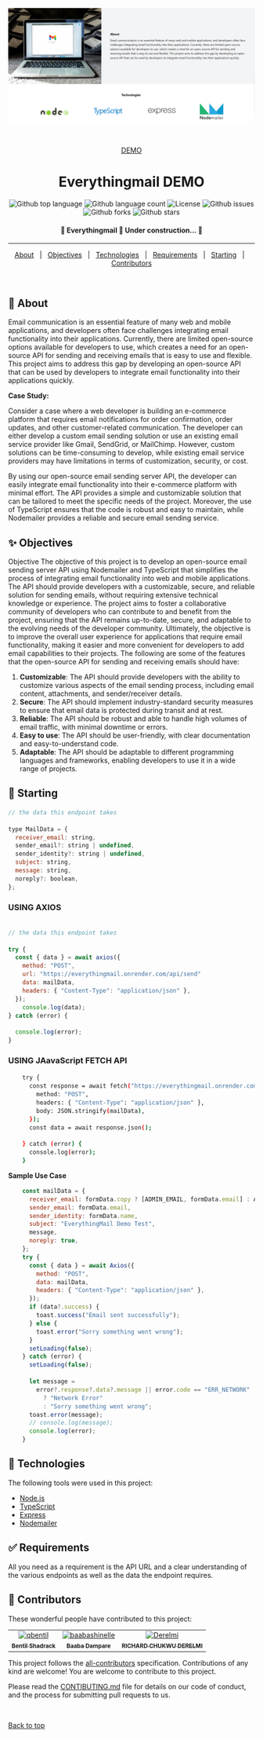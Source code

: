 <div align="center" id="top"> 
  <img src="https://github.com/LEARNERS-PAL/everythingmail/raw/master/.github/demo/emailer.png" alt="Everythingmail" />

  

&#xa0;

<a href="https://everything-mail.vercel.app/">DEMO</a>

</div>

<h1 align="center">Everythingmail DEMO</h1>

<p align="center">
  <img alt="Github top language" src="https://img.shields.io/github/languages/top/LEARNERS-PAL/everythingmail?color=56BEB8">

  <img alt="Github language count" src="https://img.shields.io/github/languages/count/LEARNERS-PAL/everythingmail?color=56BEB8">

  <!-- <img alt="Repository size" src="https://img.shields.io/github/repo-size/LEARNERS-PAL/everythingmail?color=56BEB8"> -->

  <img alt="License" src="https://img.shields.io/github/license/LEARNERS-PAL/everythingmail?color=56BEB8">

  <img alt="Github issues" src="https://img.shields.io/github/issues/LEARNERS-PAL/everythingmail?color=56BEB8" />

  <img alt="Github forks" src="https://img.shields.io/github/forks/LEARNERS-PAL/everythingmail?color=56BEB8" />

  <img alt="Github stars" src="https://img.shields.io/github/stars/LEARNERS-PAL/everythingmail?color=56BEB8" />
</p>

<!-- Status -->

<h4 align="center"> 
	🚧  Everythingmail 🚀 Under construction...  🚧
</h4>

<hr>

<p align="center">
  <a href="#dart-about">About</a> &#xa0; | &#xa0; 
  <a href="#sparkles-objectives">Objectives</a> &#xa0; | &#xa0;
  <a href="#rocket-technologies">Technologies</a> &#xa0; | &#xa0;
  <a href="#white_check_mark-requirements">Requirements</a> &#xa0; | &#xa0;
  <a href="#checkered_flag-starting">Starting</a> &#xa0; | &#xa0;
  <!-- <a href="#memo-license">License</a> &#xa0; | &#xa0; -->
  <a href="##memo-contributors" target="_blank">Contributors</a>
</p>

<br>

## :dart: About

Email communication is an essential feature of many web and mobile applications, and developers often face challenges integrating email functionality into their applications. Currently, there are limited open-source options available for developers to use, which creates a need for an open-source API for sending and receiving emails that is easy to use and flexible. This project aims to address this gap by developing an open-source API that can be used by developers to integrate email functionality into their applications quickly.

**Case Study:**

Consider a case where a web developer is building an e-commerce platform that requires email notifications for order confirmation, order updates, and other customer-related communication. The developer can either develop a custom email sending solution or use an existing email service provider like Gmail, SendGrid, or MailChimp. However, custom solutions can be time-consuming to develop, while existing email service providers may have limitations in terms of customization, security, or cost.

By using our open-source email sending server API, the developer can easily integrate email functionality into their e-commerce platform with minimal effort. The API provides a simple and customizable solution that can be tailored to meet the specific needs of the project. Moreover, the use of TypeScript ensures that the code is robust and easy to maintain, while Nodemailer provides a reliable and secure email sending service.

## :sparkles: Objectives

Objective
The objective of this project is to develop an open-source email sending server API using Nodemailer and TypeScript that simplifies the process of integrating email functionality into web and mobile applications. The API should provide developers with a customizable, secure, and reliable solution for sending emails, without requiring extensive technical knowledge or experience. The project aims to foster a collaborative community of developers who can contribute to and benefit from the project, ensuring that the API remains up-to-date, secure, and adaptable to the evolving needs of the developer community. Ultimately, the objective is to improve the overall user experience for applications that require email functionality, making it easier and more convenient for developers to add email capabilities to their projects.
The following are some of the features that the open-source API for sending and receiving emails should have:

1. **Customizable**: The API should provide developers with the ability to customize various aspects of the email sending process, including email content, attachments, and sender/receiver details.
2. **Secure**: The API should implement industry-standard security measures to ensure that email data is protected during transit and at rest.
3. **Reliable**: The API should be robust and able to handle high volumes of email traffic, with minimal downtime or errors.
4. **Easy to use**: The API should be user-friendly, with clear documentation and easy-to-understand code.
5. **Adaptable**: The API should be adaptable to different programming languages and frameworks, enabling developers to use it in a wide range of projects.

## :checkered_flag: Starting

```javascript
// the data this endpoint takes

type MailData = {
  receiver_email: string,
  sender_email?: string | undefined,
  sender_identity?: string | undefined,
  subject: string,
  message: string,
  noreply?: boolean,
};
```

### USING AXIOS

```javascript

// the data this endpoint takes

try {
  const { data } = await axios({
    method: "POST",
    url: "https://everythingmail.onrender.com/api/send"
    data: mailData,
    headers: { "Content-Type": "application/json" },
  });
    console.log(data);
} catch (error) {

  console.log(error);
}
```

### USING JAavaScript FETCH API

```bash
    try {
      const response = await fetch("https://everythingmail.onrender.com/api/send", {
        method: "POST",
        headers: { "Content-Type": "application/json" },
        body: JSON.stringify(mailData),
      });
      const data = await response.json();

    } catch (error) {
      console.log(error);
    }
```

**Sample Use Case**
    
```javascript 
    const mailData = {
      receiver_email: formData.copy ? [ADMIN_EMAIL, formData.email] : ADMIN_EMAIL,
      sender_email: formData.email,
      sender_identity: formData.name,
      subject: "EverythingMail Demo Test",
      message,
      noreply: true,
    };
    try {
      const { data } = await Axios({
        method: "POST",
        data: mailData,
        headers: { "Content-Type": "application/json" },
      });
      if (data?.success) {
        toast.success("Email sent successfully");
      } else {
        toast.error("Sorry something went wrong");
      }
      setLoading(false);
    } catch (error) {
      setLoading(false);

      let message =
        error?.response?.data?.message || error.code == "ERR_NETWORK"
          ? "Network Error"
          : "Sorry something went wrong";
      toast.error(message);
      // console.log(message);
      console.log(error);
    }
```

## :rocket: Technologies

The following tools were used in this project:

- [Node.js](https://nodejs.org/en/)
- [TypeScript](https://www.typescriptlang.org/)
- [Express](https://expressjs.com/)
- [Nodemailer](https://nodemailer.com/about/)

## :white_check_mark: Requirements

All you need as a requirement is the API URL and a clear understanding of the various endpoints as well as the data the endpoint requires.

## :memo: Contributors

These wonderful people have contributed to this project:

<!-- readme: contributors -start -->
<table>
<tr>
    <td align="center">
        <a href="https://github.com/qbentil">
            <img src="https://avatars.githubusercontent.com/u/55560024?v=4" width="100;" alt="qbentil"/>
            <br />
            <sub><b>Bentil Shadrack</b></sub>
        </a>
    </td>
    <td align="center">
        <a href="https://github.com/baabashinelle">
            <img src="https://avatars.githubusercontent.com/u/83133493?v=4" width="100;" alt="baabashinelle"/>
            <br />
            <sub><b>Baaba Dampare</b></sub>
        </a>
    </td>
    <td align="center">
        <a href="https://github.com/Derelmi">
            <img src="https://avatars.githubusercontent.com/u/87049674?v=4" width="100;" alt="Derelmi"/>
            <br />
            <sub><b>RICHARD CHUKWU DERELMI</b></sub>
        </a>
    </td></tr>
</table>
<!-- readme: contributors -end -->

This project follows the [all-contributors]() specification. Contributions of any kind are welcome!
You are welcome to contribute to this project.

Please read the [CONTIBUTING.md](./CONTRIBUTING.md) file for details on our code of conduct, and the process for submitting pull requests to us.

&#xa0;

<a href="#top">Back to top</a>
